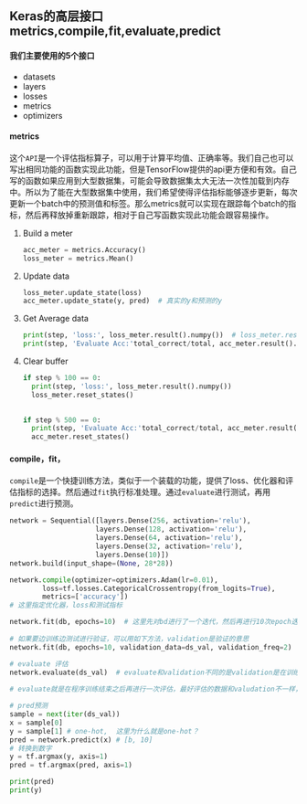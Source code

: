 ## Keras的高层接口metrics,compile,fit,evaluate,predict

#### 我们主要使用的5个接口

- datasets
- layers
- losses
- metrics
- optimizers

#### metrics

这个`API`是一个评估指标算子，可以用于计算平均值、正确率等。我们自己也可以写出相同功能的函数实现此功能，但是TensorFlow提供的api更方便和有效。自己写的函数如果应用到大型数据集，可能会导致数据集太大无法一次性加载到内存中。所以为了能在大型数据集中使用，我们希望使得评估指标能够逐步更新，每次更新一个batch中的预测值和标签。那么metrics就可以实现在跟踪每个batch的指标，然后再释放掉重新跟踪，相对于自己写函数实现此功能会跟容易操作。

1. Build a meter

   ```python
   acc_meter = metrics.Accuracy()
   loss_meter = metrics.Mean()
   ```

2. Update data

   ```python
   loss_meter.update_state(loss)
   acc_meter.update_state(y, pred)  # 真实的y和预测的y
   ```

3. Get Average data

   ```python
   print(step, 'loss:', loss_meter.result().numpy())  # loss_meter.result()得到的是一个Tensor数据，需要把它转换成numpy
   print(step, 'Evaluate Acc:'total_correct/total, acc_meter.result().numpy())
   ```

4. Clear buffer

   ```python
   if step % 100 == 0:
     print(step, 'loss:', loss_meter.result().numpy())
     loss_meter.reset_states()
    
   
   if step % 500 == 0:
     print(step, 'Evaluate Acc:'total_correct/total, acc_meter.result().numpy())
     acc_meter.reset_states()
   ```

#### compile，fit，

`compile`是一个快捷训练方法，类似于一个装载的功能，提供了loss、优化器和评估指标的选择。然后通过`fit`执行标准处理。通过`evaluate`进行测试，再用`predict`进行预测。

```python
network = Sequential([layers.Dense(256, activation='relu'),
                     layers.Dense(128, activation='relu'),
                     layers.Dense(64, activation='relu'),
                     layers.Dense(32, activation='relu'),
                     layers.Dense(10)])
network.build(input_shape=(None, 28*28))

network.compile(optimizer=optimizers.Adam(lr=0.01),
		loss=tf.losses.CategoricalCrossentropy(from_logits=True),
		metrics=['accuracy'])
# 这里指定优化器，loss和测试指标

network.fit(db, epochs=10)  # 这里先对bd进行了一个迭代，然后再进行10次epoch迭代。与之前两个for循环相同
   
# 如果要边训练边测试进行验证，可以用如下方法，validation是验证的意思
network.fit(db, epochs=10, validation_data=ds_val, validation_freq=2)  # validation_data是测试的数据集，validation_freq是每训练两个epoch进行验证一次    

# evaluate 评估                
network.evaluate(ds_val)  # evaluate和validation不同的是validation是在训练过程中测试的，可以看到在训练时的准确率，如果当valudation达到某个指标，例如valuation>0.99时。也可以让程序break，保存参数。
                
# evaluate就是在程序训练结束之后再进行一次评估，最好评估的数据和valudation不一样，这样保证了评估的准确性.

# pred预测
sample = next(iter(ds_val))
x = sample[0]
y = sample[1] # one-hot,  这里为什么就是one-hot？
pred = network.predict(x) # [b, 10]
# 转换到数字
y = tf.argmax(y, axis=1)
pred = tf.argmax(pred, axis=1)

print(pred)
print(y)
```




